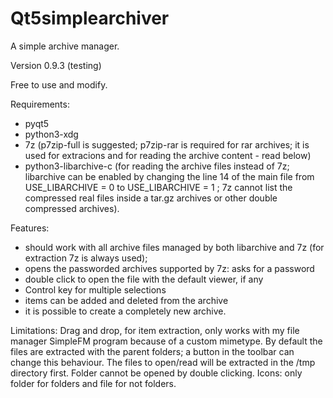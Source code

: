 # Qt5simplearchiver
A simple archive manager.

Version 0.9.3 (testing)

Free to use and modify.

Requirements:
- pyqt5
- python3-xdg
- 7z (p7zip-full is suggested; p7zip-rar is required for rar archives; it is used for extracions and for reading the archive content - read below)
- python3-libarchive-c (for reading the archive files instead of 7z; libarchive can be enabled by changing the line 14 of the main file from USE_LIBARCHIVE = 0 to USE_LIBARCHIVE = 1 ; 7z cannot list the compressed real files inside a tar.gz archives or other double compressed archives).

Features:
- should work with all archive files managed by both libarchive and 7z (for extraction 7z is always used);
- opens the passworded archives supported by 7z: asks for a password
- double click to open the file with the default viewer, if any
- Control key for multiple selections
- items can be added and deleted from the archive
- it is possible to create a completely new archive.

Limitations: Drag and drop, for item extraction, only works with my file manager SimpleFM program because of a custom mimetype. By default the files are extracted with the parent folders; a button in the toolbar can change this behaviour. The files to open/read will be extracted in the /tmp directory first. Folder cannot be opened by double clicking. Icons: only folder for folders and file for not folders.
